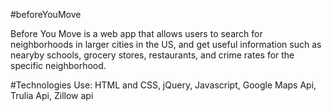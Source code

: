 #beforeYouMove

Before You Move is a web app that allows users to search for neighborhoods in larger cities in the US, and get useful information such as nearyby schools, grocery stores, restaurants, and crime rates for the specific neighborhood.

#Technologies Use:
HTML and CSS,
jQuery,
Javascript,
Google Maps Api,
Trulia Api,
Zillow api
